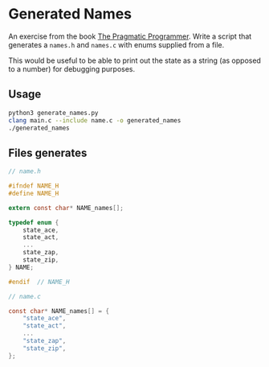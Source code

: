 # Generated Names

An exercise from the book [The Pragmatic Programmer](https://www.amazon.co.uk/The-Pragmatic-Programmer-Andrew-Hunt/dp/020161622X). Write a script that generates a `names.h` and `names.c` with enums supplied from a file.

This would be useful to be able to print out the state as a string (as opposed to a number) for debugging purposes.

## Usage

```sh
python3 generate_names.py
clang main.c --include name.c -o generated_names
./generated_names
```

## Files generates

```c
// name.h

#ifndef NAME_H
#define NAME_H

extern const char* NAME_names[];

typedef enum {
    state_ace,
    state_act,
    ...
    state_zap,
    state_zip,
} NAME;

#endif  // NAME_H
```

```c
// name.c

const char* NAME_names[] = {
    "state_ace",
    "state_act",
    ...
    "state_zap",
    "state_zip",
};
```